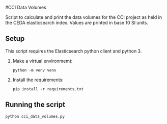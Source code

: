 #CCI Data Volumes

Script to calculate and print the data volumes for the CCI 
project as held in the CEDA elasticsearch index. Values are printed
in base 10 SI units.

## Setup

This script requires the Elasticsearch python client and python 3.
1. Make a virtual environmemt:

    ```shell script
    python -m venv venv
    ```
2. Install the requirements:

    ```shell script
    pip install -r requirements.txt
    ```
   
## Running the script
```shell script
python cci_data_volumes.py
```